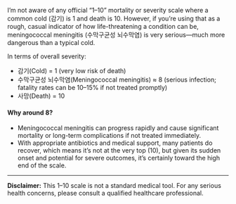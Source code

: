 I’m not aware of any official “1–10” mortality or severity scale where a common cold (감기) is 1 and death is 10. However, if you’re using that as a rough, casual indicator of how life-threatening a condition can be, meningococcal meningitis (수막구균성 뇌수막염) is very serious—much more dangerous than a typical cold.

In terms of overall severity:

- 감기(Cold) = 1 (very low risk of death)
- 수막구균성 뇌수막염(Meningococcal meningitis) ≈ 8 (serious infection; fatality rates can be 10–15% if not treated promptly)
- 사망(Death) = 10

#### Why around 8?

- Meningococcal meningitis can progress rapidly and cause significant mortality or long-term complications if not treated immediately.
- With appropriate antibiotics and medical support, many patients do recover, which means it’s not at the very top (10), but given its sudden onset and potential for severe outcomes, it’s certainly toward the high end of the scale.

---

**Disclaimer:** This 1–10 scale is not a standard medical tool. For any serious health concerns, please consult a qualified healthcare professional.